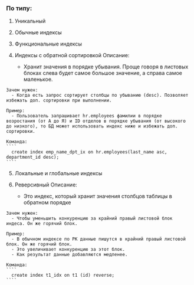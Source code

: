 ### По типу: 
  1. Уникальный
  2. Обычные индексы
  3. Функциональные индексы
  
  4. Индексы с обратной сортировкой
    Описание:
	  - Хранит значения в порядке убывания. Проще говоря в листовых блоках слева будет самое большое значение, а справа самое маленькое.
	  
	Зачем нужен: 
	  - Когда есть запрос сортирует столбцы по убыванию (desc). Позволяет избежать доп. сортировки при выполнении.
	
	Пример: 
	  - Пользователь запрашивает hr.employees фамилии в порядке возростания (от А до Я) и ID отделов в порядке убывания (от высокого до низкого), то БД может использовать индекс ниже и избежать доп. сортировки.
	  
	Команда: 
	````
	  create index emp_name_dpt_ix on hr.employees(last_name asc, department_id desc);
	````
	
  5. Локальные и глобальные индексы
  
  6. Реверсивный
    Описание: 
	  - Это индекс, который хранит значения столбцов таблицы в обратном порядке
	
	Зачем нужен: 
	  - Чтобы уменьшить конкуренцию за крайний правый листовой блок индеса. Он же горячий блок.
	  
	Пример: 
	  - В обычном индексе по PK данные пишутся в крайний правый листовой блок. Он же горячий блок. 
	  - Это увеличивает конкуренцию за этот блок. 
	  - Как результат данные добавляются медленее.
	 
	Команда: 
	````
	  create index t1_idx on t1 (id) reverse;
	````
	